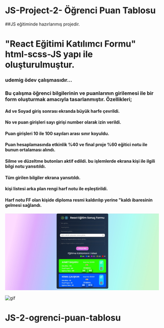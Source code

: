 # JS-Project-2- Öğrenci Puan Tablosu

##JS eğitiminde hazırlanmış projedir.

# "React Eğitimi Katılımcı Formu" html-scss-JS yapı ile oluşturulmuştur.


### udemig ödev çalışmasıdır...

### Bu çalışma öğrenci bilgilerinin ve puanlarının girilemesi ile bir form oluşturmak amacıyla tasarlanmıştır. Özellikleri;
#### Ad ve Soyad giriş sonrası ekranda büyük harfe çevrildi. 
#### No ve puan girişleri sayı girişi number olarak izin verildi.
#### Puan girişleri 10 ile 100 sayıları arası sınır koyuldu.
#### Puan hesaplamasında etkinlik %40 ve final proje %60 eğitici notu ile bunun ortalaması alındı.
#### Silme ve düzeltme butonları aktif edildi. bu işlemlerde ekrana kişi ile ilgili bilgi notu yansıtıldı.
#### Tüm girilen bilgiler ekrana yansıtıldı.
#### kişi listesi arka plan rengi harf notu ile eşleştirildi.
#### Harf notu FF olan kişide diploma resmi kaldırılıp yerine "kaldı ibaresinin gelmesi sağlandı.



![print-screen](screen.jpg)

![gif](video.gif)

# JS-2-ogrenci-puan-tablosu
